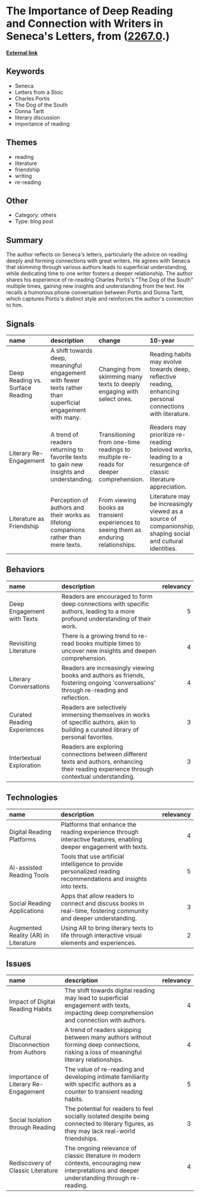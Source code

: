 # __The Importance of Deep Reading and Connection with Writers in Seneca's Letters__, from ([2267.0](https://kghosh.substack.com/p/2267.0).)

__[External link](https://austinkleon.com/2023/04/19/seneca-on-reading/?utm_source=substack&utm_medium=email)__



## Keywords

* Seneca
* Letters from a Stoic
* Charles Portis
* The Dog of the South
* Donna Tartt
* literary discussion
* importance of reading

## Themes

* reading
* literature
* friendship
* writing
* re-reading

## Other

* Category: others
* Type: blog post

## Summary

The author reflects on Seneca's letters, particularly the advice on reading deeply and forming connections with great writers. He agrees with Seneca that skimming through various authors leads to superficial understanding, while dedicating time to one writer fosters a deeper relationship. The author shares his experience of re-reading Charles Portis's "The Dog of the South" multiple times, gaining new insights and understanding from the text. He recalls a humorous phone conversation between Portis and Donna Tartt, which captures Portis's distinct style and reinforces the author's connection to him.

## Signals

| name                             | description                                                                                                | change                                                                                | 10-year                                                                                                      | driving-force                                                                                   |   relevancy |
|:---------------------------------|:-----------------------------------------------------------------------------------------------------------|:--------------------------------------------------------------------------------------|:-------------------------------------------------------------------------------------------------------------|:------------------------------------------------------------------------------------------------|------------:|
| Deep Reading vs. Surface Reading | A shift towards deep, meaningful engagement with fewer texts rather than superficial engagement with many. | Changing from skimming many texts to deeply engaging with select ones.                | Reading habits may evolve towards deep, reflective reading, enhancing personal connections with literature.  | The desire for genuine understanding and connection in an increasingly superficial digital age. |           4 |
| Literary Re-Engagement           | A trend of readers returning to favorite texts to gain new insights and understanding.                     | Transitioning from one-time readings to multiple re-reads for deeper comprehension.   | Readers may prioritize re-reading beloved works, leading to a resurgence of classic literature appreciation. | The recognition that familiarity with texts can lead to richer interpretations and insights.    |           3 |
| Literature as Friendship         | Perception of authors and their works as lifelong companions rather than mere texts.                       | From viewing books as transient experiences to seeing them as enduring relationships. | Literature may be increasingly viewed as a source of companionship, shaping social and cultural identities.  | The human need for connection and understanding in a fragmented world.                          |           4 |

## Behaviors

| name                        | description                                                                                                                                 |   relevancy |
|:----------------------------|:--------------------------------------------------------------------------------------------------------------------------------------------|------------:|
| Deep Engagement with Texts  | Readers are encouraged to form deep connections with specific authors, leading to a more profound understanding of their work.              |           5 |
| Revisiting Literature       | There is a growing trend to re-read books multiple times to uncover new insights and deepen comprehension.                                  |           4 |
| Literary Conversations      | Readers are increasingly viewing books and authors as friends, fostering ongoing 'conversations' through re-reading and reflection.         |           4 |
| Curated Reading Experiences | Readers are selectively immersing themselves in works of specific authors, akin to building a curated library of personal favorites.        |           3 |
| Intertextual Exploration    | Readers are exploring connections between different texts and authors, enhancing their reading experience through contextual understanding. |           3 |

## Technologies

| name                                 | description                                                                                                        |   relevancy |
|:-------------------------------------|:-------------------------------------------------------------------------------------------------------------------|------------:|
| Digital Reading Platforms            | Platforms that enhance the reading experience through interactive features, enabling deeper engagement with texts. |           4 |
| AI-assisted Reading Tools            | Tools that use artificial intelligence to provide personalized reading recommendations and insights into texts.    |           5 |
| Social Reading Applications          | Apps that allow readers to connect and discuss books in real-time, fostering community and deeper understanding.   |           3 |
| Augmented Reality (AR) in Literature | Using AR to bring literary texts to life through interactive visual elements and experiences.                      |           2 |

## Issues

| name                                 | description                                                                                                                                  |   relevancy |
|:-------------------------------------|:---------------------------------------------------------------------------------------------------------------------------------------------|------------:|
| Impact of Digital Reading Habits     | The shift towards digital reading may lead to superficial engagement with texts, impacting deep comprehension and connection with authors.   |           4 |
| Cultural Disconnection from Authors  | A trend of readers skipping between many authors without forming deep connections, risking a loss of meaningful literary relationships.      |           4 |
| Importance of Literary Re-Engagement | The value of re-reading and developing intimate familiarity with specific authors as a counter to transient reading habits.                  |           5 |
| Social Isolation through Reading     | The potential for readers to feel socially isolated despite being connected to literary figures, as they may lack real-world friendships.    |           3 |
| Rediscovery of Classic Literature    | The ongoing relevance of classic literature in modern contexts, encouraging new interpretations and deeper understanding through re-reading. |           4 |